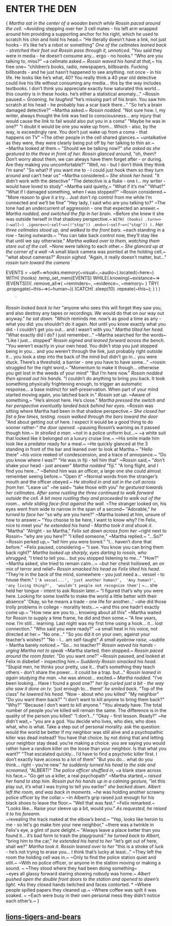 # ENTER THE DEN
{
*Martha sat in the center of a wooden bench while Rossin paced around the cell.* 
~Avoiding stepping over her 3 cell mates - his left arm wrapped around him providing a supporting anchor for his right, which he used to scratch his chin and hold his head.~
"He literally doesn’t have a link, not just hooks - it’s like he’s a robot or something"
*One of the cellmates leaned back - stretched their foot out* 
*Rossin pass through it, unnoticed.* 
"You said they were in media - he doesn’t consume any... 
ergo - no hooks."
"Who are you talking to, miss?" 
~a cellmate asked.~
*Rossin waved his hand at that,*~ his free one~ 
"children’s books, radio, newspapers, billboards. 
Fucking billboards - and he just hasn’t happened to see anything. 
not once - in his life. 
He looks like he’s what, 40? 
You really think a 40 year old detective could live his life without consuming any media...
this by the way includes textbooks. 
I don’t think you appreciate exactly how saturated this world... 
this country is in these hooks. 
he’s either a statistical anomaly..." 
~Rossin paused.~ 
*Groaning, he laughed* 
"he’s missing part of his brain.
You saw him scratch at his head - he probably has a scar back there..."
"So he’s a brain damaged detective?" 
~Martha asked.~
*Rossin nodded.* 
"Not sure how. 
I, my writer, always thought the link was tied to consciousness... 
any injury that would cause the link to fail would also put you in a coma"
"Maybe he was in one?"
"I doubt it would be one you wake up from...
Which - also, by the way, is exceedingly rare. 
You don’t just wake up from a coma - that happens on TV"
~The other people in the cell shared glances.~ 
~untalkative as they were, they were clearly being put off by her talking to thin air.~ 
~Martha looked at them.~
"Should we be talking now?" 
*she asked as she gestured to the three in front of her.*
*Rossin glanced around,* 
"oh, them? 
Don’t worry about them, we can always have them forget after - or during. 
Are they making you uncomfortable?"
"Well, no - but I don’t think they think I’m sane"
"So what? 
If you want me to - I could just hook them so they turn around and can’t hear us"
~Martha considered.~
*She shook her head.* 
"It didn’t work with the detective"
"The detective is a fluke - one I... 
my writer - would have loved to study"
~Martha said quietly,~
"What if it’s me"
"What?"
"What if I damaged something, when I was stopped?"
~Rossin considered.~ 
"More reason to give it a try... 
Just don’t rip control from me while I’m connected and we’ll be fine"
"Hey lady, I said who are you talking to?" 
~The tone had an undercurrent of aggression - one that expected an answer.~
*Martha nodded, and switched the flip in her brain.* 
~Before she knew it she was outside herself in that shadowy perspective.~
`WITH(
    (hooks)
        .turn=>(~wall~)
        .ignore=>(~self~=>(!"stop"))
        .end=>(~self~=>("stop"))
 ).`
*Her three cellmates stood up, and walked to the front bars.* 
~each standing in a row - facing outwards.~
"You can take back control now, they’ll stay like that until we say otherwise."
*Martha walked over to them, watching them stare out of the cell.* 
~None were talking to each other.~ 
*She glanced up at the corner of a wall* 
~A small black camera was pointed at the holding cell,~ 
"what about cameras?"
*Rossin sighed.* "Again, it really doesn’t matter, but..." 
*rossin turn toward the camera*
`

EVENTS = ~self~=>hooks.memory(~visual~,~audio~).located(~here~)
WITH(
    (hooks)
        .temp_set_mem(EVENTS)
        WHILE(.knowing(~existance~=>(EVENTS)))(
            .remove_all=>(
                ~reminders~,
                ~evidence~,
                ~memory~
                )
            TRY(
                .propogate(~this~=>(~human~))
            )CATCH(
                .sleep(10)
                .repeate(~this~);
            )
        )
    )
        
        `
*Rossin looked back to her* 
"anyone who sees this will forget they saw you, and also destroy any tapes or recordings. 
We would do that on our way out anyway." 
*he sat down.*
"Which reminds me.
now’s as good a time as any - what you did: you shouldn’t do it again. 
Not until you know exactly what you did - I couldn’t get you out... 
and I wasn’t with you."
*Martha tilted her head.*
"What exactly did I do? I just remember..."
~Martha searched for the words~
"Like I just... stopped"
*Rossin signed and leaned forward across the bench.*
"You weren’t exactly in your own head.
You didn't stop you just stopped being in you... 
and you weren’t through the link, just probably right outside it... 
you took a step into the back of the mind but didn’t go in... 
you were stuck. 
There’s a threshold, a barrier - one you have to have some..."
~rossin struggled for the right word,~ 
"Momentum to make it though... 
otherwise you get lost in the weeds of your mind"
"But I’m here now."
*Rossin nodded then spread out his hands.* 
"I couldn’t do anything to bring you back. 
It took something physically frightening enough, to trigger an automatic response... 
a base instinct for self-preservation. 
When part of your mind started moving again, you latched back in." 
*Rossin sat up.*
~Aware of something,~ 
"He’s almost here. He’s close."
*Martha pressed the switch and her perspective eventually landed back behind her eyes.* 
~Rossin was sitting where Martha had been in that shadow perspective.~ 
*She closed her fist a few times, testing.* 
*rossin walked through the bars toward the door*
"And about getting out of here. 
I expect it would be a good thing to do sooner rather-"
*the door opened.* 
~pausing Rossin’s warning as it passed though him.~ 
*In strolled a man.* 
~not in a police uniform but...~ 
~a white suit that looked like it belonged on a luxury cruise line.~ 
~His smile made him look like a predator ready for a meal.~ 
~He quickly glanced at the 3 standing in front of the bar and leaned over to look at Martha.~ 
"Hello there" 
~his voice reeked of condescension, and a trace of annoyance.~ 
"Do you know where I was?"
"He was in fiji - tell him that" 
~Rossin said,~ 
"don’t shake your head - just answer"
*Martha nodded* "fiji."
"A long flight, and I find you here..." 
~Behind him was an officer, a large one she could almost remember seeing before.~ 
"Open it"
~Normal words from the stranger’s mouth and the officer obeyed.~ 
*He strolled in and sat in the cell across from her.* 
"Leave us" 
~he said~ 
"take those with you" 
*he gestured towards her cellmates.* 
*After some rustling the three continued to walk forward outside the cell.* 
*A bit more rustling they and proceeded to walk out of the room...* 
*while sliding face-first against the wall.* 
~The stranger looked on, his eyes went from wide to narrow in the span of a second~ 
"Adorable," 
*he turned to face her* 
"so why are you here?"
~Martha looked at him, unsure of how to answer.~
"You choose to be here, I want to know why? I’m Felix, nice to meet you" 
*he extended his hand - Martha took it and shook it.*
"Martha"
"Alright - so Martha," 
*Felix sat down across from her*
~right next to Rossin~
"why are you here?"
"I killed someone," 
~Martha replied.~
"...So?"
~Rossin perked up,~ 
"tell him you were bored."
"I...
haven’t done that before." 
~Felix paused, considering.~ 
"I see. 
You know you can bring them back right?"
*Martha looked up sharply, eyes darting to rossin, who shrugged,* 
"I tried to tell you... 
but you stopped listening to me..."
"How?" 
~Martha asked, she tried to remain calm...~
~but her chest hollowed, an on mix of terror and relief~ 
*Rossin smacked his head as Felix tilted his head.*
"They’re in the back of the mind, somewhere - you just need a...
vessel - to house them."
`['A vessel...',
'just another human?', 
'Any human?',
'any living thing?', 
'wouldn’t people not recognize them']`
~... she held her tongue - intent to ask Rossin later.~
"I figured that’s why you were here. 
Looking for some lowlife to make the world a little better with their absence"
'Okay, so he means a trade - one life for another...' 
~she did those trolly problems in college - morality tests...~ 
~and this one hadn’t exactly come up.~
"How new are you to... 
knowing about all this"
~Martha waited for Rossin to supply a time frame, he did and then some.~
"A few years, now. 
I’m still... 
learning. 
Last night was my first time using a hook... 
it... 
lost connection."
"Who said you were ready?" 
~a small heat in his voice, not directed at her.~
"No one..."
"So you did it on your own, against your teacher’s wishes?"
"No - I... am self-taught"
*A small eyebrow raise,* ~subtle - Martha barely noticed.~
"So… no teacher?"
*Rossin waved his hands - urging Martha not to speak*
~Martha started, then stopped.~ 
*Rossin paced around the room faster.*
"Do you want one?"
~Rossin paused, and looked at Felix in disbelief - inspecting him.~ 
*Suddenly Rossin smacked his head.*
"Stupid men, he thinks your pretty, use it... 
that’s something they teach others - don’t share the power... 
it could be a trap. but..." 
*Rossin leaned in again studying the man.* 
~he was almost... excited.~
*Martha nodded.* 
"I’ve been looking... 
Have I found a good one?" 
*her lip curled just a bit - the way she saw it done on tv.* 
'just enough to...
there!' 
*he smiled back.*
"Top of the class" 
*he lowered his head.* 
"Now - about who you killed"
"My neighbor"
"Do you want them back?"
"I don’t want to kill anyone to bring them back?"
"Why?"
"Because I don’t want to kill anyone."
"You already have. 
The total number of people you’ve killed will remain the same. 
The difference is in the quality of the person you killed"
"I don’t..."
"Okay - first lesson.
Ready?"
~he didn’t wait,~
"you are a god. 
You decide who lives, who dies, who does what, who is what. 
Take a step out of personal morality. 
ask the question: would the world be better if my neighbor was still alive and a psychopathic killer was dead instead? 
You have that choice.
by not doing that and letting your neighbor stay dead. 
you're making a choice.
you are saying you would rather have a random killer on the loose than your neighbor. 
Is that what you want?"
"That escalated quickly... 
I’d have to find a psychotic killer first. 
I don’t exactly have access to a lot of them"
"But you do...
what do you think... 
right - you’re new." 
*he suddenly turned his head to the side and screamed,* 
"ALBERT!" 
*The police officer shuffled in,* ~a blank stare across his face.~ 
"Go get us a killer, a real psychopath"
~Martha started,~ *raised her hand to stop him.* 
*Rossin put his hands up in a calming gesture,* 
"let this play out, it’s what I was trying to tell you earlier" 
*she backed down.* 
*Albert left the room, and was back in moments.* 
~he was holding another scrawny police officer by the collar.~ 
~In Albert’s grip raised just enough for his black shoes to leave the floor.~
"Well that was fast." 
~Felix remarked.~ 
"Looks like... 
Raise your sleeve up a bit, would you." 
*As requested, he raised it to his forearm.*  
~revealing the track maked at the elbow’s bend.~ 
"Yep, looks like heroin to me - so let's go make him your new neighbor," 
~there was a twinkle in Felix's eye, a glint of pure delight.~ 
"Always leave a place better than you found it... 
it’s bad form to trash the playground." 
*he turned back to Albert,* 
"bring him to the car," 
*he extended his hand to her* 
"let’s get out of here, shall we?" 
*Martha took it.*
*Rossin leaned over to her* 
"this is a stroke of luck - he’s not trying to erase you... 
I think that’s lucky at least..."
~They left the room the holding cell was in.~
~Only to find the police station quiet and still.~
~With no police officer, or anyone in the station moving or making a sound. ~
~They stood where they had been doing something~  
~eyes all glassy forward staring showing nobody was home.~ 
*Albert pushed open the double front doors to the station and opened to dawn’s light.* 
*As they closed hands twitched and faces contorted. *
~Where people spilled papers they cleaned up.~ 
~Where coffee was spilt it was soaked. ~
~Each were busy in their own personal mess they didn’t notice each other’s.~
}
## [lions-tigers-and-bears](lions-tigers-and-bears.md)
